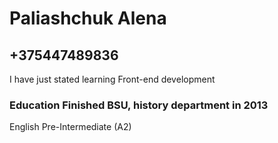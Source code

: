 # Paliashchuk Alena
## +375447489836
I have just stated learning Front-end development
### Education   Finished BSU, history department in 2013
English Pre-Intermediate (A2)
